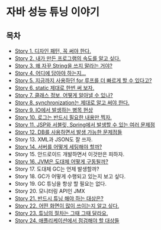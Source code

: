 # 자바 성능 튜닝 이야기

## 목차
- [Story 1. 디자인 패턴, 꼭 써야 한다.](./contents/chapter01.md)
- [Story 2. 내가 만든 프로그램의 속도를 알고 싶다.](./contents/chapter02.md)
- [Story 3. 왜 자꾸 String을 쓰지 말라는 거야?](./contents/chapter03.md)
- [Story 4. 어디에 담아야 하는지...](./contents/chapter04.md)
- [Story 5. 지금까지 사용하던 for 루프를 더 빠르게 할 수 있다고?](./contents/chapter05.md)
- [Story 6. static 제대로 한번 써 보자.](./contents/chapter06.md)
- [Story 7. 클래스 정보, 어떻게 알아낼 수 있나?](./contents/chapter07.md)
- [Story 8. synchronization는 제대로 알고 써야 한다.](./contents/chapter08.md)
- [Story 9. IO에서 발생하는 병목 현상](./contents/chapter09.md)
- [Story 10. 로그는 반드시 필요한 내용만 찍자.](./contents/chapter10.md)
- [Story 11. JSP와 서블릿, Spring에서 발생할 수 있는 여러 문제점](./contents/chapter11.md)
- [Story 12. DB를 사용하면서 발생 가능한 문제점들](./contents/chapter12.md)
- Story 13. XML과 JSON도 잘 쓰자.
- [Story 14. 서버를 어떻게 세팅해야 할까?](./contents/chapter14.md)
- Story 15. 안드로이드 개발하면서 이것만은 피하자.
- [Story 16. JVM은 도대체 어떻게 구동될까?](./contents/chapter16.md)
- Story 17. 도대체 GC는 언제 발생할까?
- Story 18. GC가 어떻게 수행되고 있는지 보고 싶다.
- Story 19. GC 튜닝을 항상 할 필요는 없다.
- Story 20. 모니터링 API인 JMX
- [Story 21. 반드시 튜닝 해야 하는 대상은?](./contents/chapter21.md)
- [Story 22. 어떤 화면이 많이 쓰이는지 알고 싶다.](./contents/chapter22.md)
- [Story 23. 튜닝의 절차는 그때 그때 달라요.](./contents/chapter23.md)
- [Story 24. 애플리케이션에서 점검해야 할 대상들](./contents/chapter24.md)